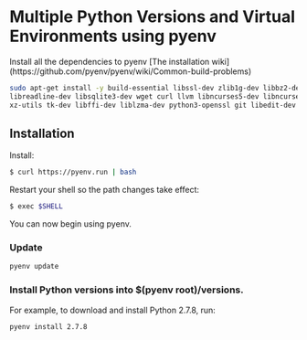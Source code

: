 # Multiple Python Versions and Virtual Environments using pyenv

<par>
Install all the dependencies to pyenv [The installation wiki](https://github.com/pyenv/pyenv/wiki/Common-build-problems)
<par/>

```bash
sudo apt-get install -y build-essential libssl-dev zlib1g-dev libbz2-dev \
libreadline-dev libsqlite3-dev wget curl llvm libncurses5-dev libncursesw5-dev \
xz-utils tk-dev libffi-dev liblzma-dev python3-openssl git libedit-dev
```

## Installation

Install:
```bash
$ curl https://pyenv.run | bash
```
Restart your shell so the path changes take effect:

```bash
$ exec $SHELL

```
You can now begin using pyenv.

### Update

```bash
pyenv update
```

### Install Python versions into $(pyenv root)/versions. 
<par>
  For example, to download and install Python 2.7.8, run:
</par>

```bash
pyenv install 2.7.8
```
